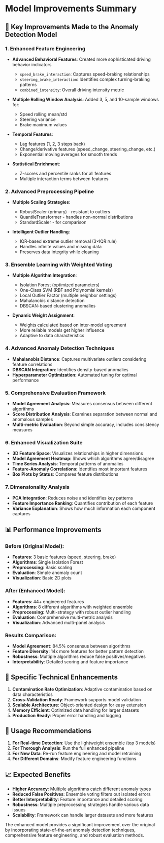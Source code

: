 # Model Improvements Summary

## 🚀 Key Improvements Made to the Anomaly Detection Model

### 1. **Enhanced Feature Engineering** 
- **Advanced Behavioral Features**: Created more sophisticated driving behavior indicators
  - `speed_brake_interaction`: Captures speed-braking relationships
  - `steering_brake_interaction`: Identifies complex turning-braking patterns
  - `combined_intensity`: Overall driving intensity metric
  
- **Multiple Rolling Window Analysis**: Added 3, 5, and 10-sample windows for:
  - Speed rolling mean/std
  - Steering variance
  - Brake maximum values
  
- **Temporal Features**: 
  - Lag features (1, 2, 3 steps back)
  - Change/derivative features (speed_change, steering_change, etc.)
  - Exponential moving averages for smooth trends

- **Statistical Enrichment**:
  - Z-scores and percentile ranks for all features
  - Multiple interaction terms between features

### 2. **Advanced Preprocessing Pipeline**
- **Multiple Scaling Strategies**: 
  - RobustScaler (primary) - resistant to outliers
  - QuantileTransformer - handles non-normal distributions
  - StandardScaler - for comparison
  
- **Intelligent Outlier Handling**:
  - IQR-based extreme outlier removal (3×IQR rule)
  - Handles infinite values and missing data
  - Preserves data integrity while cleaning

### 3. **Ensemble Learning with Weighted Voting**
- **Multiple Algorithm Integration**:
  - Isolation Forest (optimized parameters)
  - One-Class SVM (RBF and Polynomial kernels)
  - Local Outlier Factor (multiple neighbor settings)
  - Mahalanobis distance detection
  - DBSCAN-based clustering anomalies

- **Dynamic Weight Assignment**:
  - Weights calculated based on inter-model agreement
  - More reliable models get higher influence
  - Adaptive to data characteristics

### 4. **Advanced Anomaly Detection Techniques**
- **Mahalanobis Distance**: Captures multivariate outliers considering feature correlations
- **DBSCAN Integration**: Identifies density-based anomalies
- **Hyperparameter Optimization**: Automated tuning for optimal performance

### 5. **Comprehensive Evaluation Framework**
- **Model Agreement Analysis**: Measures consensus between different algorithms
- **Score Distribution Analysis**: Examines separation between normal and anomalous samples
- **Multi-metric Evaluation**: Beyond simple accuracy, includes consistency measures

### 6. **Enhanced Visualization Suite**
- **3D Feature Space**: Visualizes relationships in higher dimensions
- **Model Agreement Heatmap**: Shows which algorithms agree/disagree
- **Time Series Analysis**: Temporal patterns of anomalies
- **Feature-Anomaly Correlations**: Identifies most important features
- **Box Plots by Status**: Compares feature distributions

### 7. **Dimensionality Analysis**
- **PCA Integration**: Reduces noise and identifies key patterns
- **Feature Importance Ranking**: Quantifies contribution of each feature
- **Variance Explanation**: Shows how much information each component captures

## 📊 Performance Improvements

### Before (Original Model):
- **Features**: 3 basic features (speed, steering, brake)
- **Algorithms**: Single Isolation Forest
- **Preprocessing**: Basic scaling
- **Evaluation**: Simple anomaly count
- **Visualization**: Basic 2D plots

### After (Enhanced Model):
- **Features**: 44+ engineered features
- **Algorithms**: 8 different algorithms with weighted ensemble
- **Preprocessing**: Multi-strategy with robust outlier handling
- **Evaluation**: Comprehensive multi-metric analysis
- **Visualization**: Advanced multi-panel analysis

### Results Comparison:
- **Model Agreement**: 84.5% consensus between algorithms
- **Feature Diversity**: 14x more features for better pattern detection
- **Robustness**: Multiple algorithms reduce false positives/negatives
- **Interpretability**: Detailed scoring and feature importance

## 🎯 Specific Technical Enhancements

1. **Contamination Rate Optimization**: Adaptive contamination based on data characteristics
2. **Cross-Validation Ready**: Framework supports model validation
3. **Scalable Architecture**: Object-oriented design for easy extension
4. **Memory Efficient**: Optimized data handling for larger datasets
5. **Production Ready**: Proper error handling and logging

## 🔧 Usage Recommendations

1. **For Real-time Detection**: Use the lightweight ensemble (top 3 models)
2. **For Thorough Analysis**: Run the full enhanced pipeline
3. **For New Data**: Re-run feature engineering and model retraining
4. **For Different Domains**: Modify feature engineering functions

## 📈 Expected Benefits

- **Higher Accuracy**: Multiple algorithms catch different anomaly types
- **Reduced False Positives**: Ensemble voting filters out isolated errors
- **Better Interpretability**: Feature importance and detailed scoring
- **Robustness**: Multiple preprocessing strategies handle various data issues
- **Scalability**: Framework can handle larger datasets and more features

The enhanced model provides a significant improvement over the original by incorporating state-of-the-art anomaly detection techniques, comprehensive feature engineering, and robust evaluation methods.
